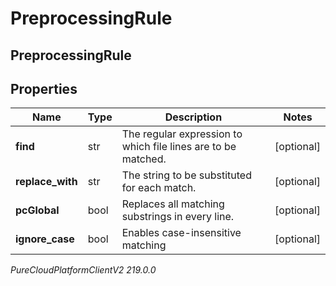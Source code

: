 # PreprocessingRule

## PreprocessingRule

## Properties

|Name | Type | Description | Notes|
|------------ | ------------- | ------------- | -------------|
| **find** | str | The regular expression to which file lines are to be matched. | [optional] |
| **replace_with** | str | The string to be substituted for each match. | [optional] |
| **pcGlobal** | bool | Replaces all matching substrings in every line. | [optional] |
| **ignore_case** | bool | Enables case-insensitive matching | [optional] |



_PureCloudPlatformClientV2 219.0.0_
